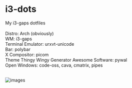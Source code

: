 # i3-dots

My i3-gaps dotfiles<br>
<br>
Distro: Arch (obviously)<br>
WM: i3-gaps<br>
Terminal Emulator: urxvt-unicode<br>
Bar: polybar<br>
X Compositor: picom<br>
Theme Thingy Wingy Generator Awesome Software: pywal<br>
Open Windows: code-oss, cava, cmatrix, pipes<br><br>

![images](https://i.redd.it/cal68ly585581.jpg)
